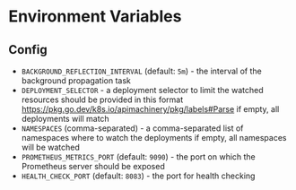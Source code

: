 # Environment Variables

## Config

 - `BACKGROUND_REFLECTION_INTERVAL` (default: `5m`) - the interval of the background propagation task
 - `DEPLOYMENT_SELECTOR` - a deployment selector to limit the watched resources
should be provided in this format https://pkg.go.dev/k8s.io/apimachinery/pkg/labels#Parse
if empty, all deployments will match
 - `NAMESPACES` (comma-separated) - a comma-separated list of namespaces where to watch the deployments
if empty, all namespaces will be watched
 - `PROMETHEUS_METRICS_PORT` (default: `9090`) - the port on which the Prometheus server should be exposed
 - `HEALTH_CHECK_PORT` (default: `8083`) - the port for health checking

